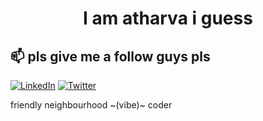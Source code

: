  

<!-- Header -->
<h1 align="center">I am atharva i guess</h1>

 


## 📫 pls give me a follow guys pls 

[![LinkedIn](https://img.shields.io/badge/-LinkedIn-0077B5?logo=linkedin&logoColor=white&style=flat-square)](https://linkedin.com/in/atharva-kanherkar-4370a3257)
[![Twitter](https://img.shields.io/badge/-Twitter-1DA1F2?logo=twitter&logoColor=white&style=flat-square)](https://twitter.com/attharrva15)



friendly neighbourhood ~(vibe)~ coder
